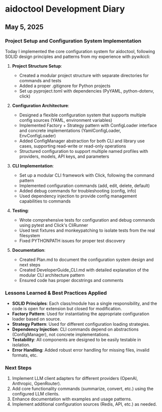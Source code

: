 # aidoctool Development Diary

## May 5, 2025

### Project Setup and Configuration System Implementation

Today I implemented the core configuration system for aidoctool, following SOLID design principles and patterns from my experience with pywikicli:

1. **Project Structure Setup**:
   - Created a modular project structure with separate directories for commands and tests
   - Added a proper .gitignore for Python projects
   - Set up pyproject.toml with dependencies (PyYAML, python-dotenv, click)

2. **Configuration Architecture**:
   - Designed a flexible configuration system that supports multiple config sources (YAML, environment variables)
   - Implemented Factory + Strategy pattern with ConfigLoader interface and concrete implementations (YamlConfigLoader, EnvConfigLoader)
   - Added ConfigManager abstraction for both CLI and library use cases, supporting read-write or read-only operations
   - Structured configuration to support multiple named profiles with providers, models, API keys, and parameters

3. **CLI Implementation**:
   - Set up a modular CLI framework with Click, following the command pattern
   - Implemented configuration commands (add, edit, delete, default)
   - Added debug commands for troubleshooting (config, info)
   - Used dependency injection to provide config management capabilities to commands

4. **Testing**:
   - Wrote comprehensive tests for configuration and debug commands using pytest and Click's CliRunner
   - Used test fixtures and monkeypatching to isolate tests from the real filesystem
   - Fixed PYTHONPATH issues for proper test discovery

5. **Documentation**:
   - Created Plan.md to document the configuration system design and next steps
   - Created DeveloperGuide_CLI.md with detailed explanation of the modular CLI architecture pattern
   - Ensured code has proper docstrings and comments

### Lessons Learned & Best Practices Applied

- **SOLID Principles**: Each class/module has a single responsibility, and the code is open for extension but closed for modification.
- **Factory Pattern**: Used for instantiating the appropriate configuration loader based on source.
- **Strategy Pattern**: Used for different configuration loading strategies.
- **Dependency Injection**: CLI commands depend on abstractions (ConfigManager), not concrete implementations.
- **Testability**: All components are designed to be easily testable in isolation.
- **Error Handling**: Added robust error handling for missing files, invalid formats, etc.

### Next Steps

1. Implement LLM client adapters for different providers (OpenAI, Anthropic, OpenRouter).
2. Add core functionality commands (summarize, convert, etc.) using the configured LLM clients.
3. Enhance documentation with examples and usage patterns.
4. Implement additional configuration sources (Redis, API, etc.) as needed.